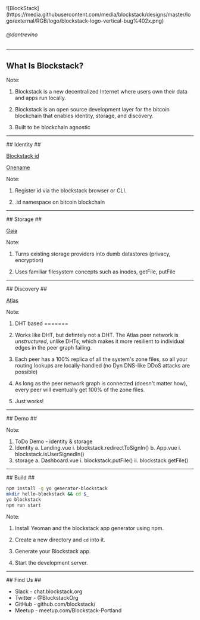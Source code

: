 <section data-background="white">
![BlockStack](https://media.githubusercontent.com/media/blockstack/designs/master/logo/external/RGB/logo/blockstack-logo-vertical-bug%402x.png)


###### @dantrevino

---

<section data-background="#270f34">

## What Is Blockstack? ##


Note:
1) Blockstack is a new decentralized Internet where users own their data and apps run locally.

2) Blockstack is an open source development layer for the bitcoin blockchain that enables identity, storage, and discovery.

3) Built to be blockchain agnostic

---

<section data-background="#270f34">
## Identity ##

[Blockstack id](https://blockstack.org/posts/blockchain-identity)

[Onename](https://onename.com)

Note:
1) Register id via the blockstack browser or CLI.

2) .id namespace on bitcoin blockchain

---

<section data-background="#270f34">
## Storage ##

[Gaia](https://github.com/blockstack/blockstack-core/blob/rc-0.14.2/docs/gaia.md)

Note:
1) Turns existing storage providers into dumb datastores (privacy, encryption)

2) Uses familiar filesystem concepts such as inodes, getFile, putFile

---

<section data-background="#270f34">
## Discovery ##

[Atlas](https://blockstack.org/whitepaper.pdf)

Note:
1) DHT based
=======
1) Works like DHT, but defintely not a DHT.  The Atlas peer network is _unstructured_, unlike DHTs, which makes it more resilient to individual edges in the peer graph failing.

2) Each peer has a 100% replica of all the system's zone files, so all your routing lookups are locally-handled (no Dyn DNS-like DDoS attacks are possible)

3) As long as the peer network graph is connected (doesn't matter how), every peer will eventually get 100% of the zone files.  

4) Just works!

---

<section data-background="#270f34">
## Demo ##

Note:
1) ToDo Demo - identity & storage
2) Identity
  a. Landing.vue
    i. blockstack.redirectToSignIn()
  b. App.vue
    i. blockstack.isUserSignedIn()
3) storage
  a. Dashboard.vue
    i. blockstack.putFile()
    ii. blockstack.getFile()

---

<section data-background="#270f34">
## Build ##

```bash
npm install -g yo generator-blockstack
mkdir hello-blockstack && cd $_
yo blockstack
npm run start
```

Note:

1) Install Yeoman and the blockstack app generator using npm.

2) Create a new directory and `cd` into it.

3) Generate your Blockstack app.

4) Start the development server.

---

<section data-background="#270f34">
## Find Us ##

* Slack - chat.blockstack.org
* Twitter - <i class="fa fa-twitter" aria-hidden="true"></i>@BlockstackOrg
* GitHub - github.com/blockstack/
* Meetup - meetup.com/Blockstack-Portland

